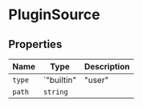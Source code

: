 # PluginSource

## Properties

| Name | Type | Description |
|------|------|-------------|
| `type` | `"builtin" | "user" | "dev"` |  |
| `path` | `string` |  |

